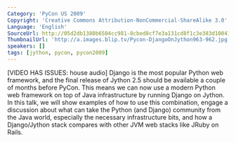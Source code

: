 ```yaml
---
Category: 'PyCon US 2009'
Copyright: 'Creative Commons Attribution-NonCommercial-ShareAlike 3.0'
Language: 'English'
SourceUrl: http://05d2db1380b6504cc981-8cbed8cf7e3a131cd8f1c3e383d10041.r93.cf2.rackcdn.com/pycon-us-2009/143_pycon-2009-django-on-jython-101.mp4
ThumbnailUrl: 'http://a.images.blip.tv/Pycon-DjangoOnJython963-962.jpg'
speakers: []
tags: [jython, pycon, pycon2009]
---
```

  
[VIDEO HAS ISSUES: house audio] Django is the most popular Python web
framework, and the final release of Jython 2.5 should be available a couple of
months before PyCon. This means we can now use a modern Python web framework
on top of Java infrastructure by running Django on Jython. In this talk, we
will show examples of how to use this combination, engage a discussion about
what can take the Python (and Django) community from the Java world,
especially the necessary infrastructure bits, and how a Django/Jython stack
compares with other JVM web stacks like JRuby on Rails.


